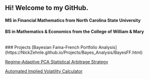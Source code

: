 ## Hi! Welcome to my GitHub.

#### MS in Financial Mathematics from North Carolina State University 
#### BS in Mathematics & Economics from the College of William & Mary
<br>
### Projects
[Bayesian Fama-French Portfolio Analysis](https://NickZehnle.github.io/Projects/Bayes_Analysis/BayesFF.html)

[Regime-Adaptive PCA Statistical Arbitrage Strategy](https://NickZehnle.github.io/Projects/PCA_Strategy/PCA.html)

[Automated Implied Volatility Calculator](https://NickZehnle.github.io/Projects/AIVC/aivc.html)

